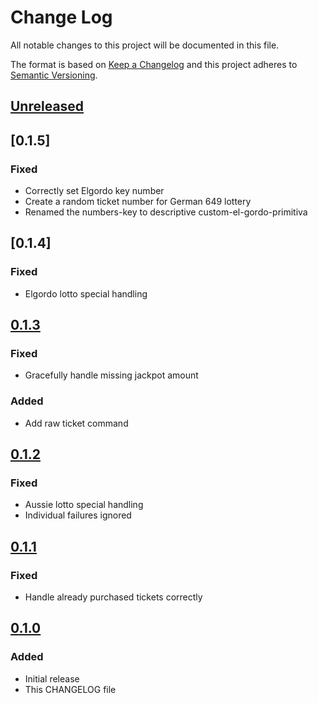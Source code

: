 # Change Log
All notable changes to this project will be documented in this file.

The format is based on [Keep a Changelog](http://keepachangelog.com/)
and this project adheres to [Semantic Versioning](http://semver.org/).

## [Unreleased]

## [0.1.5]
### Fixed
- Correctly set Elgordo key number
- Create a random ticket number for German 649 lottery
- Renamed the numbers-key to descriptive custom-el-gordo-primitiva

## [0.1.4]
### Fixed
- Elgordo lotto special handling

## [0.1.3]
### Fixed
- Gracefully handle missing jackpot amount
### Added
- Add raw ticket command

## [0.1.2]
### Fixed
- Aussie lotto special handling
- Individual failures ignored

## [0.1.1]
### Fixed
- Handle already purchased tickets correctly

## [0.1.0]
### Added
- Initial release
- This CHANGELOG file

[Unreleased]: https://github.com/sunsevennv/lottorisq-agent/compare/0.1.5...HEAD
[0.1.3]: https://github.com/sunsevennv/lottorisq-agent/compare/0.1.4...0.1.5
[0.1.3]: https://github.com/sunsevennv/lottorisq-agent/compare/0.1.3...0.1.4
[0.1.3]: https://github.com/sunsevennv/lottorisq-agent/compare/0.1.2...0.1.3
[0.1.2]: https://github.com/sunsevennv/lottorisq-agent/compare/0.1.1...0.1.2
[0.1.1]: https://github.com/sunsevennv/lottorisq-agent/compare/0.1.0...0.1.1
[0.1.0]: https://github.com/sunsevennv/lottorisq-agent/compare/039242477f4ba5f7ed6d6fc735e9349a913dbba7...0.1.0
